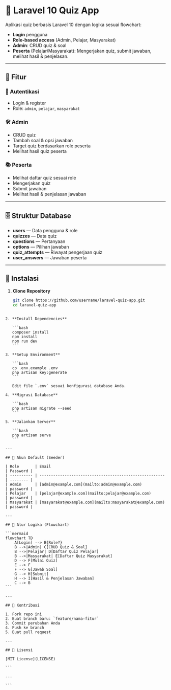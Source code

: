 # 🎯 Laravel 10 Quiz App

Aplikasi quiz berbasis Laravel 10 dengan logika sesuai flowchart:
- **Login** pengguna
- **Role-based access** (Admin, Pelajar, Masyarakat)
- **Admin**: CRUD quiz & soal
- **Peserta** (Pelajar/Masyarakat): Mengerjakan quiz, submit jawaban, melihat hasil & penjelasan.

---

## 🚀 Fitur

### 👤 Autentikasi
- Login & register
- Role: `admin`, `pelajar`, `masyarakat`

### 🛠 Admin
- CRUD quiz
- Tambah soal & opsi jawaban
- Target quiz berdasarkan role peserta
- Melihat hasil quiz peserta

### 📚 Peserta
- Melihat daftar quiz sesuai role
- Mengerjakan quiz
- Submit jawaban
- Melihat hasil & penjelasan jawaban

---

## 🗄 Struktur Database

- **users** — Data pengguna & role
- **quizzes** — Data quiz
- **questions** — Pertanyaan
- **options** — Pilihan jawaban
- **quiz_attempts** — Riwayat pengerjaan quiz
- **user_answers** — Jawaban peserta

---

## 📂 Instalasi

1. **Clone Repository**
   ```bash
   git clone https://github.com/username/laravel-quiz-app.git
   cd laravel-quiz-app
````

2. **Install Dependencies**

   ```bash
   composer install
   npm install
   npm run dev
   ```

3. **Setup Environment**

   ```bash
   cp .env.example .env
   php artisan key:generate
   ```

   Edit file `.env` sesuai konfigurasi database Anda.

4. **Migrasi Database**

   ```bash
   php artisan migrate --seed
   ```

5. **Jalankan Server**

   ```bash
   php artisan serve
   ```

---

## 🔑 Akun Default (Seeder)

| Role       | Email                                                   | Password |
| ---------- | ------------------------------------------------------- | -------- |
| Admin      | [admin@example.com](mailto:admin@example.com)           | password |
| Pelajar    | [pelajar@example.com](mailto:pelajar@example.com)       | password |
| Masyarakat | [masyarakat@example.com](mailto:masyarakat@example.com) | password |

---

## 📌 Alur Logika (Flowchart)

```mermaid
flowchart TD
    A[Login] --> B{Role?}
    B -->|Admin| C[CRUD Quiz & Soal]
    B -->|Pelajar| D[Daftar Quiz Pelajar]
    B -->|Masyarakat| E[Daftar Quiz Masyarakat]
    D --> F[Mulai Quiz]
    E --> F
    F --> G[Jawab Soal]
    G --> H[Submit]
    H --> I[Hasil & Penjelasan Jawaban]
    C --> B
```

---

## 🤝 Kontribusi

1. Fork repo ini
2. Buat branch baru: `feature/nama-fitur`
3. Commit perubahan Anda
4. Push ke branch
5. Buat pull request

---

## 📄 Lisensi

[MIT License](LICENSE)

```

---

```
